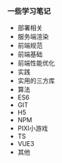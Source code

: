 ### 一些学习笔记

- 部署相关
- 服务端渲染
- 前端规范
- 前端基础
- 前端性能优化
- 实践
- 实用的三方库
- 算法
- ES6
- GIT
- H5
- NPM
- PIXI小游戏
- TS
- VUE3
- 其他